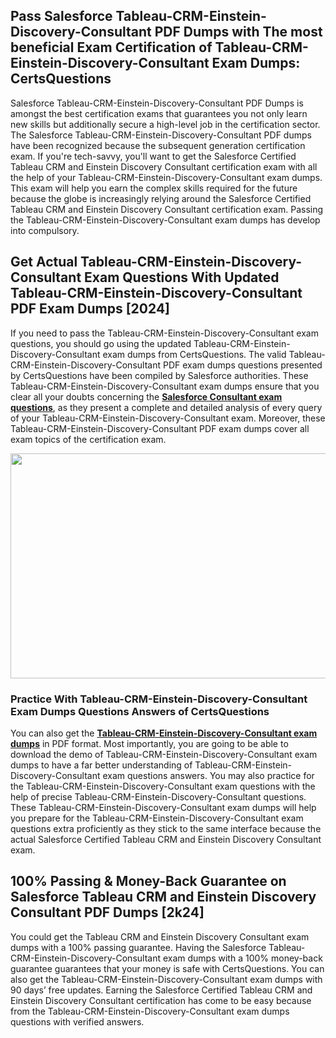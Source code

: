 <h2>Pass Salesforce Tableau-CRM-Einstein-Discovery-Consultant PDF Dumps with The most beneficial Exam Certification of Tableau-CRM-Einstein-Discovery-Consultant Exam Dumps: CertsQuestions</h2>
<p>Salesforce Tableau-CRM-Einstein-Discovery-Consultant PDF Dumps is amongst the best certification exams that guarantees you not only learn new skills but additionally secure a high-level job in the certification sector. The Salesforce Tableau-CRM-Einstein-Discovery-Consultant PDF dumps have been recognized because the subsequent generation certification exam. If you're tech-savvy, you'll want to get the Salesforce Certified Tableau CRM and Einstein Discovery Consultant certification exam with all the help of your Tableau-CRM-Einstein-Discovery-Consultant exam dumps. This exam will help you earn the complex skills required for the future because the globe is increasingly relying around the Salesforce Certified Tableau CRM and Einstein Discovery Consultant certification exam. Passing the Tableau-CRM-Einstein-Discovery-Consultant exam dumps has develop into compulsory.</p>
<h2>Get Actual Tableau-CRM-Einstein-Discovery-Consultant Exam Questions With Updated Tableau-CRM-Einstein-Discovery-Consultant PDF Exam Dumps [2024]</h2>
<p>If you need to pass the Tableau-CRM-Einstein-Discovery-Consultant exam questions, you should go using the updated Tableau-CRM-Einstein-Discovery-Consultant exam dumps from CertsQuestions. The valid Tableau-CRM-Einstein-Discovery-Consultant PDF exam dumps questions presented by CertsQuestions have been compiled by Salesforce authorities. These Tableau-CRM-Einstein-Discovery-Consultant exam dumps ensure that you clear all your doubts concerning the <strong><a href="https://www.certsquestions.com/salesforce-consultant-certification.html">Salesforce Consultant exam questions</a></strong>, as they present a complete and detailed analysis of every query of your Tableau-CRM-Einstein-Discovery-Consultant exam. Moreover, these Tableau-CRM-Einstein-Discovery-Consultant PDF exam dumps cover all exam topics of the certification exam.</p>
<p><img style="display: block; margin-left: auto; margin-right: auto;" src="https://i.imgur.com/53zZ4Bb.png" alt="" width="720" height="360" /></p>
<h3>Practice With Tableau-CRM-Einstein-Discovery-Consultant Exam Dumps Questions Answers of CertsQuestions</h3>
<p>You can also get the <a href="https://www.certsquestions.com/Tableau-CRM-Einstein-Discovery-Consultant-pdf-dumps.html"><strong>Tableau-CRM-Einstein-Discovery-Consultant exam dumps</strong></a> in PDF format. Most importantly, you are going to be able to download the demo of Tableau-CRM-Einstein-Discovery-Consultant exam dumps to have a far better understanding of Tableau-CRM-Einstein-Discovery-Consultant exam questions answers. You may also practice for the Tableau-CRM-Einstein-Discovery-Consultant exam questions with the help of precise Tableau-CRM-Einstein-Discovery-Consultant questions. These Tableau-CRM-Einstein-Discovery-Consultant exam dumps will help you prepare for the Tableau-CRM-Einstein-Discovery-Consultant exam questions extra proficiently as they stick to the same interface because the actual Salesforce Certified Tableau CRM and Einstein Discovery Consultant exam.</p>
<h2>100% Passing &amp; Money-Back Guarantee on Salesforce Tableau CRM and Einstein Discovery Consultant PDF Dumps [2k24]</h2>
<p>You could get the Tableau CRM and Einstein Discovery Consultant exam dumps with a 100% passing guarantee. Having the Salesforce Tableau-CRM-Einstein-Discovery-Consultant exam dumps with a 100% money-back guarantee guarantees that your money is safe with CertsQuestions. You can also get the Tableau-CRM-Einstein-Discovery-Consultant exam dumps with 90 days&rsquo; free updates. Earning the Salesforce Certified Tableau CRM and Einstein Discovery Consultant certification has come to be easy because from the Tableau-CRM-Einstein-Discovery-Consultant exam dumps questions with verified answers.</p>
